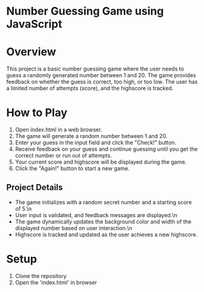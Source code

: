 # Number Guessing Game using JavaScript

# Overview
This project is a basic number guessing game where the user needs to guess a randomly generated number between 1 and 20. The game provides feedback on whether the guess is correct, too high, or too low. The user has a limited number of attempts (score), and the highscore is tracked.

# How to Play
1. Open index.html in a web browser.
2. The game will generate a random number between 1 and 20.
3. Enter your guess in the input field and click the "Check!" button.
4. Receive feedback on your guess and continue guessing until you get the correct number or run out of attempts.
5. Your current score and highscore will be displayed during the game.
6. Click the "Again!" button to start a new game.

## Project Details

- The game initializes with a random secret number and a starting score of 5.\n
- User input is validated, and feedback messages are displayed.\n
- The game dynamically updates the background color and width of the displayed number based on user interaction.\n
- Highscore is tracked and updated as the user achieves a new highscore.


# Setup
1. Clone the repository
2. Open the 'index.html' in browser
